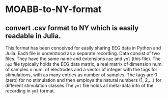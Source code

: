 # MOABB-to-NY-format
## convert .csv format to NY which is easily readable in Julia.
This format has been conceived for easily sharing EEG data in Python and Julia. Each file is understood as a separate recording. Data consist of two files. They have the same name and extensions `npz` and `yml` (this file). The `npz` file typically holds the EEG data matrix, a real matrix of dimension num. of samples x num. of electrodes and a vector of integer with the tags for stimulations, with as many entries as number of samples. The tags are 0 (zero) for no stimulation and then employs the natural numbers (1, 2,...) for different stimulation classes.The `yml` file holds all meta-data info of the recording in `yml` format. 
